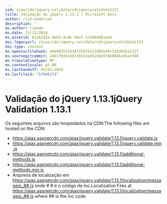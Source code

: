 ```yaml
---
uid: ajax/cdn/jquery-validate/cdnjqueryvalidate1131
title: Validação do jQuery 1.13.1 | Microsoft Docs
author: rick-anderson
description: ''
ms.author: riande
ms.date: 11/11/2014
ms.assetid: b2a62d3a-de63-4c8e-94af-1cb904d81aeb
msc.legacyurl: /ajax/cdn/jquery-validate/cdnjqueryvalidate1131
msc.type: content
ms.openlocfilehash: ade90353fa38f235fe312d02e49c51b3935a112f
ms.sourcegitcommit: 24b1f6decbb17bb22a45166e5fdb0845c65af498
ms.translationtype: MT
ms.contentlocale: pt-BR
ms.lasthandoff: 03/01/2019
ms.locfileid: "57045273"
---
```

<a name="jquery-validation-1131"></a><span data-ttu-id="55ba4-102">Validação do jQuery 1.13.1</span><span class="sxs-lookup"><span data-stu-id="55ba4-102">jQuery Validation 1.13.1</span></span>
====================
<span data-ttu-id="55ba4-103">Os seguintes arquivos são hospedados na CDN:</span><span class="sxs-lookup"><span data-stu-id="55ba4-103">The following files are hosted on the CDN:</span></span>

- https://ajax.aspnetcdn.com/ajax/jquery.validate/1.13.1/jquery.validate.js
- https://ajax.aspnetcdn.com/ajax/jquery.validate/1.13.1/jquery.validate.min.js
- https://ajax.aspnetcdn.com/ajax/jquery.validate/1.13.1/additional-methods.js
- https://ajax.aspnetcdn.com/ajax/jquery.validate/1.13.1/additional-methods.min.js
- <span data-ttu-id="55ba4-104">Arquivos de localização em https://ajax.aspnetcdn.com/ajax/jquery.validate/1.13.1/localization/messages\_##.js onde # # é o código de loc.</span><span class="sxs-lookup"><span data-stu-id="55ba4-104">Localization Files at https://ajax.aspnetcdn.com/ajax/jquery.validate/1.13.1/localization/messages\_##.js where ## is the loc code.</span></span>

